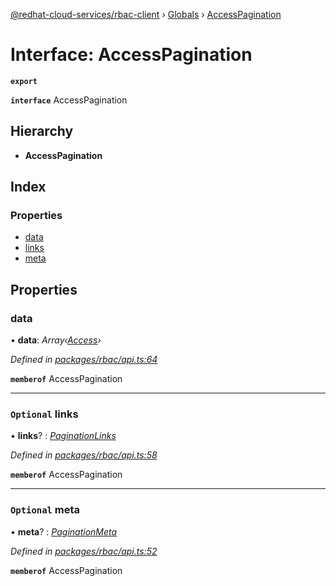 [@redhat-cloud-services/rbac-client](../README.md) › [Globals](../globals.md) › [AccessPagination](accesspagination.md)

# Interface: AccessPagination

**`export`** 

**`interface`** AccessPagination

## Hierarchy

* **AccessPagination**

## Index

### Properties

* [data](accesspagination.md#data)
* [links](accesspagination.md#optional-links)
* [meta](accesspagination.md#optional-meta)

## Properties

###  data

• **data**: *Array‹[Access](access.md)›*

*Defined in [packages/rbac/api.ts:64](https://github.com/RedHatInsights/javascript-clients/blob/master/packages/rbac/api.ts#L64)*

**`memberof`** AccessPagination

___

### `Optional` links

• **links**? : *[PaginationLinks](paginationlinks.md)*

*Defined in [packages/rbac/api.ts:58](https://github.com/RedHatInsights/javascript-clients/blob/master/packages/rbac/api.ts#L58)*

**`memberof`** AccessPagination

___

### `Optional` meta

• **meta**? : *[PaginationMeta](paginationmeta.md)*

*Defined in [packages/rbac/api.ts:52](https://github.com/RedHatInsights/javascript-clients/blob/master/packages/rbac/api.ts#L52)*

**`memberof`** AccessPagination
